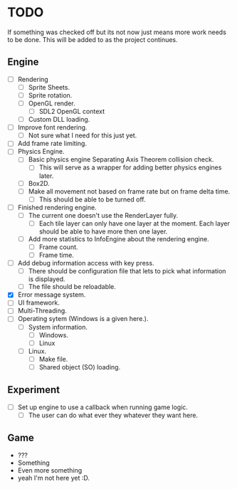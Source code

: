 # TODO

If something was checked off but its not now just means more work needs to be done.
This will be added to as the project continues.
## Engine
- [ ] Rendering
  - [ ] Sprite Sheets.
  - [ ] Sprite rotation.
  - [ ] OpenGL render.
    - [ ] SDL2 OpenGL context
  - [ ] Custom DLL loading.
- [ ] Improve font rendering.
  - [ ] Not sure what I need for this just yet.
- [ ] Add frame rate limiting.
- [ ] Physics Engine.
  - [ ] Basic physics engine Separating Axis Theorem collision check.
    - [ ] This will serve as a wrapper for adding better physics engines later.
  - [ ] Box2D.
  - [ ] Make all movement not based on frame rate but on frame delta time.
    - [ ] This should be able to be turned off.
- [ ] Finished rendering engine.
  - [ ] The current one doesn't use the RenderLayer fully.
    - [ ] Each tile layer can only have one layer at the moment. Each layer should be able to have more then one layer.
  - [ ] Add more statistics to InfoEngine about the rendering engine.
    - [ ] Frame count.
    - [ ] Frame time.
- [ ] Add debug information access with key press.
  - [ ] There should be configuration file that lets to pick what information is displayed.
  - [ ] The file should be reloadable.
- [x] Error message system.
- [ ] UI framework.
- [ ] Multi-Threading.
- [ ] Operating sytem (Windows is a given here.).
  - [ ] System information.
    - [ ] Windows.
    - [ ] Linux
  - [ ] Linux.
    - [ ] Make file.
    - [ ] Shared object (SO) loading.

## Experiment
- [ ] Set up engine to use a callback when running game logic.
  - [ ] The user can do what ever they whatever they want here.

## Game
* ???
* Something
* Even more something
* yeah I'm not here yet :D.
